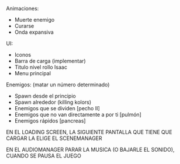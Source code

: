 Animaciones:

- Muerte enemigo
- Curarse
- Onda expansiva

UI:

- Iconos
- Barra de carga (implementar)
- Titulo nivel rollo Isaac
- Menu principal

Enemigos: (matar un número determinado)

- Spawn desde el principio
- Spawn alrededor (killing kolors)
- Enemigos que se dividen [pecho II]
- Enemigos que no van directamente a por ti [pulmón]
- Enemigos rápidos [pancreas]


EN EL LOADING SCREEN, LA SIGUIENTE PANTALLA QUE TIENE QUE CARGAR LA ELIGE EL SCENEMANAGER

EN EL AUDIOMANAGER PARAR LA MUSICA (O BAJARLE EL SONIDO), CUANDO SE PAUSA EL JUEGO